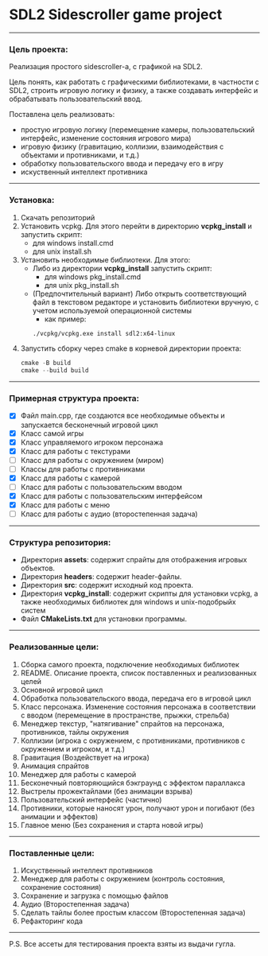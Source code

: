 # SDL2 Sidescroller game project

---

### Цель проекта:
Реализация простого sidescroller-a, с графикой на SDL2.

Цель понять, как работать с графическими библиотеками, в частности с SDL2, строить игровую логику и физику, а также создавать интерфейс и обрабатывать пользовательский ввод.

Поставлена цель реализовать: 
- простую игровую логику (перемещение камеры, пользовательский интерфейс, изменение состояния игрового мира)
- игровую физику (гравитацию, коллизии, взаимодействия с объектами и противниками, и т.д.)
- обработку пользовательского ввода и передачу его в игру
- искуственный интеллект противника

---

### Установка:

1. Скачать репозиторий
2. Установить vcpkg. Для этого перейти в директорию **vcpkg_install** и запустить скрипт:
   - для windows install.cmd
   - для unix install.sh
3. Установить необходимые библиотеки. Для этого:
   - Либо из директории **vcpkg_install** запустить скрипт:
     - для windows pkg_install.cmd
     - для unix pkg_install.sh
   - (Предпочтительный вариант) Либо открыть соответствующий файл в текстовом редакторе и установить библиотеки вручную, с учетом используемой операционной системы
      - как пример:
      ```bash
      ./vcpkg/vcpkg.exe install sdl2:x64-linux
      ``` 
5. Запустить сборку через cmake в корневой директории проекта:
      ```powershell
      cmake -B build
      cmake --build build
      ```

---

### Примерная структура проекта:

- [X] Файл main.cpp, где создаются все необходимые объекты и запускается бесконечный игровой цикл
- [X] Класс самой игры
- [X] Класс управляемого игроком персонажа
- [X] Класс для работы с текстурами
- [ ] Класс для работы с окружением (миром)
- [ ] Классы для работы с противниками
- [X] Класс для работы с камерой
- [ ] Класс для работы с пользовательским вводом
- [X] Класс для работы с пользовательским интерфейсом
- [X] Класс для работы с меню
- [ ] Класс для работы с аудио (второстепенная задача)

--- 

### Структура репозитория:

- Директория **assets**: содержит спрайты для отображения игровых объектов.
- Директория **headers**: содержит header-файлы.
- Директория **src**: содержит исходный код проекта. 
- Директория **vcpkg_install**: содержит скрипты для установки vcpkg, а также необходимых библиотек для windows и unix-подобрыйх систем
- Файл **CMakeLists.txt** для установки программы.

---

### Реализованные цели:
1. Сборка самого проекта, подключение необходимых библиотек
2. README. Описание проекта, список поставленных и реализованных целей
3. Основной игровой цикл
4. Обработка пользовательского ввода, передача его в игровой цикл
5. Класс персонажа. Изменение состояния персонажа в соответствии с вводом (перемещение в пространстве, прыжки, стрельба)
6. Менеджер текстур, "натягивание" спрайтов на персонажа, противников, тайлы окружения
7. Коллизии (игрока с окружением, с противниками, противников с окружением и игроком, и т.д.)
8. Гравитация (Воздействует на игрока)
9. Анимация спрайтов
10. Менеджер для работы с камерой
11. Бесконечный повторяющийся бэкграунд с эффектом параллакса
12. Выстрелы прожектайлами (без анимации взрыва)
13. Пользовательский интерфейс (частично)
14. Противники, которые наносят урон, получают урон и погибают (без анимации и эффектов)
15. Главное меню (Без сохранения и старта новой игры)

---

### Поставленные цели:
1. Искуственный интеллект противников
2. Менеджер для работы с окружением (контроль состояния, сохранение состояния)
3. Сохранение и загрузка с помощью файлов
4. Аудио (Второстепенная задача)
5. Сделать тайлы более простым классом (Второстепенная задача)
6. Рефакторинг кода

---

P.S. Все ассеты для тестирования проекта взяты из выдачи гугла.
